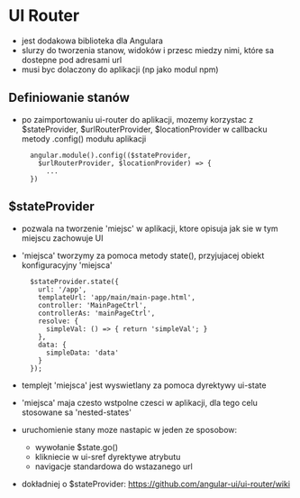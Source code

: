UI Router
=========

- jest dodakowa biblioteka dla Angulara
- slurzy do tworzenia stanow, widoków i przesc miedzy nimi, które sa dostepne pod adresami url
- musi byc dolaczony do aplikacji (np jako modul npm)

Definiowanie stanów
-------------------

- po zaimportowaniu ui-router do aplikacji, mozemy korzystac z $stateProvider, $urlRouterProvider, $locationProvider w callbacku metody .config() modułu aplikacji


        angular.module().config(($stateProvider,
          $urlRouterProvider, $locationProvider) => {
            ...
        })

$stateProvider
--------------

- pozwala na tworzenie 'miejsc' w aplikacji, ktore opisuja jak sie w tym miejscu zachowuje UI
- 'miejsca' tworzymy za pomoca metody state(), przyjujacej obiekt konfiguracyjny 'miejsca'


        $stateProvider.state({
          url: '/app',
          templateUrl: 'app/main/main-page.html',
          controller: 'MainPageCtrl',
          controllerAs: 'mainPageCtrl',
          resolve: {
            simpleVal: () => { return 'simpleVal'; }
          },
          data: {
            simpleData: 'data'
          }
        });

- templejt 'miejsca' jest wyswietlany za pomoca dyrektywy ui-state
- 'miejsca' maja czesto wstpolne czesci w aplikacji, dla tego celu stosowane sa 'nested-states'
- uruchomienie stany moze nastapic w jeden ze sposobow:
  - wywołanie $state.go()
  - klikniecie w ui-sref dyrektywe atrybutu
  - navigacje standardowa do wstazanego url

- dokładniej o $stateProvider: https://github.com/angular-ui/ui-router/wiki
